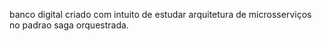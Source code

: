 banco digital criado com intuito de estudar arquitetura de microsserviços no padrao saga orquestrada.
